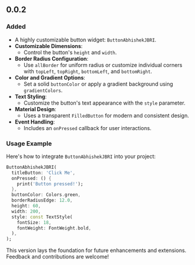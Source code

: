## 0.0.2



### Added
- A highly customizable button widget: `ButtonAbhishekJBRI`.
- **Customizable Dimensions**:
    - Control the button's `height` and `width`.
- **Border Radius Configuration**:
    - Use `allBorder` for uniform radius or customize individual corners with `topLeft`, `topRight`, `bottomLeft`, and `bottomRight`.
- **Color and Gradient Options**:
    - Set a solid `buttonColor` or apply a gradient background using `gradientColors`.
- **Text Styling**:
    - Customize the button's text appearance with the `style` parameter.
- **Material Design**:
    - Uses a transparent `FilledButton` for modern and consistent design.
- **Event Handling**:
    - Includes an `onPressed` callback for user interactions.

### Usage Example
Here's how to integrate `ButtonAbhishekJBRI` into your project:

```dart
ButtonAbhishekJBRI(
  titleButton: 'Click Me',
  onPressed: () {
    print('Button pressed!');
  },
  buttonColor: Colors.green,
  borderRadiusEdge: 12.0,
  height: 60,
  width: 200,
  style: const TextStyle(
    fontSize: 18,
    fontWeight: FontWeight.bold,
  ),
);
```

This version lays the foundation for future enhancements and extensions. Feedback and contributions are welcome!
```